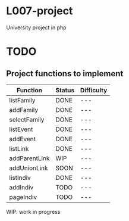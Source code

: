 # L007-project
University project in php


# TODO



## Project functions to implement

| Function      | Status | Difficulty |
|---------------|--------|------------|
| listFamily    | DONE   | ---        |
| addFamily     | DONE   | ---        |
| selectFamily  | DONE   | ---        |
| listEvent     | DONE   | ---        |
| addEvent      | DONE   | ---        |
| listLink      | DONE   | ---        |
| addParentLink | WIP    | ---        |
| addUnionLink  | SOON   | ---        |
| listIndiv     | DONE   | ---        |
| addIndiv      | TODO   | ---        |
| pageIndiv     | TODO   | ---        |

WIP: work in progress
